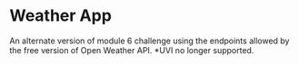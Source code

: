 # Weather App

An alternate version of module 6 challenge using the endpoints allowed by the free version of Open Weather API. 
*UVI no longer supported. 

